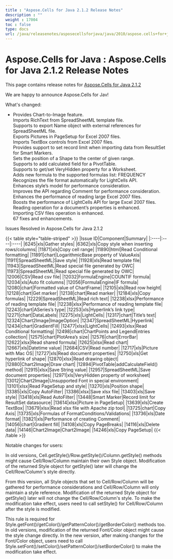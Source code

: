 ```yaml
---
title : "Aspose.Cells for Java 2.1.2 Release Notes" 
description : "" 
weight : 17004 
toc : false
type: docs
url: /java/releasenotes/asposecellsforjava/java/2010/aspose.cells+for+java+2.1.2+release+notes/
---
```


# Aspose.Cells for Java : Aspose.Cells for Java 2.1.2 Release Notes


This page contains release notes for [Aspose.Cells for Java 2.1.2](http://www.aspose.com/downloads/cells/java/new-releases/aspose.cells-for-java-2.1.2/)

We are happy to announce Aspose.Cells for Jav!

What's changed:

*   Provides Chart-to-Image feature.  
    Imports RichText from SpreadSheetML template file.  
    Supports to export Name object with external references for SpreadSheetML file.  
    Exports Pictures in PageSetup for Excel 2007 files.  
    Imports TextBox controls from Excel 2007 files.  
    Provides support to set record limit when importing data from ResultSet for Smart Markers.  
    Sets the position of a Shape to the center of given range.  
    Supports to add calculated field for a PivotTable.  
    Supports to get/set VeryHidden property for a Worksheet.  
    Adds new formula to the supported formulas list: FREQUENCY  
    Recognizes the file format automatically for LightCells API.  
    Enhances style’s model for performance consideration.  
    Improves the API regarding Comment for performance consideration.  
    Enhances the performance of reading large Excel 2007 files.  
    Boosts the performance of LightCells API for large Excel 2007 files.  
    Reading operation for a document’s properties is enhanced.  
    Importing CSV files operation is enhanced.  
    67 fixes and enhancements.

Issues Resolved in Aspose.Cells for Java 2.1.2

{{< table style="table-striped" >}}
|Issue ID|Component|Summary|
|:----|:----|:----|
|6245|xls|Gather styles|
|6362|xls|Copy style when inserting rows/columns|
|11871|xls|Copy cell range|
|11890|html|Read Conditional formatting|
|11891|chart|LogarithmicBase property of ValueAxis|
|11911|SpreadSheetML|Save style|
|11928|xls|Read template file|
|11943|SpreadSheetML|Read special file generated by OWC|
|11973|SpreadSheetML|Read special file generated by OWC|
|12006|CSV|Read csv file|
|12032|FormulaEngine|COUNTIF formula|
|12034|xls|Auto fit columns|
|12056|FormulaEngine|IF formula|
|12080|chart|Formatted value of ChartFrame|
|12105|xls|Read row height|
|12128|chart|Get marker|
|12138|chart|Read marker|
|12184|xls|Copy formulas|
|12229|SpreadSheetML|Read rich text|
|12238|xlsx|Performance of reading template file|
|12238|xlsx|Performance of reading template file|
|12243|chart|ASeries’s type|
|12253|xls|Hyperlink’s link type|
|12271|chart|DataLabels|
|12275|xls|LightCells|
|12317|chart|Title’s text|
|12324|Chart2Image|ImageOption|
|12347|SpreadSheetML|Hyperlink|
|12434|chart|GradientFill|
|12477|xlsx|LightCells|
|12493|xlsx|Read Conditional formatting|
|12498|chart|ChartPoints and LegendEntries collection|
|12575|chart|PlotArea’s size|
|12576|chart|ErrorBar|
|12622|xlsx|Read shared formula|
|12625|xlsx|Read chart|
|12667|xls|Datetime value|
|12684|CSV|Read number|
|12717|xls|Picture with Mac OS|
|12727|xls|Read document properties|
|12750|xls|Get hyperlink of shape|
|12870|xlsx|Read drawing object|
|12880|Chart2Image|Draw chart|
|12894|PivotTable|addCalculateField() method|
|12915|xlsx|Save String value|
|12957|SpreadSheetML|Save document properties|
|12971|xls|VeryHidden property of worksheet|
|13012|Chart2Image|Unsupported Font in special environment|
|13101|xlsx|Read PageSetup and style|
|13270|xls|Position shape|
|13385|xls|Copy AutoFilter|
|13386|xlsx|Save xlsx file|
|13403|xls|Save style|
|13418|xls|Read AutoFilter|
|13448|Smart Marker|Record limit for ResultSet datasource|
|13614|xlsx|Picture in PageSetup|
|13639|xls|Create TextBox|
|13679|xlsx|Read xlsx file with Apache zip tool|
|13725|chart|Copy Axis|
|13735|xls|Formulas of FormatConditions/Validations|
|13736|xls|Date format|
|13821|xls|Performance of creating Comment|
|14056|chart|Gradient fill|
|14108|xls|Copy PageBreaks|
|14116|xls|Delete data|
|14146|Chart2Image|Chart2Image|
|14246|xls|Copy PageSetup|
{{< /table >}}

Notable changes for users:

In old versions, Cell.getStyle()/Row.getStyle()/Column.getStyle() methods might cause Cell/Row/Column maintain their own Style object. Modification of the returned Style object for getStyle() later will change the Cell/Row/Column's style directly.

From this version, all Style objects that set to Cell/Row/Column will be gathered for performance considerations and Cell/Row/Column will only maintain a style reference. Modification of the returned Style object for getStyle() later will not change the Cell/Row/Column's style. To make the modification take effect, users need to call setStyle() for Cell/Row/Column after the style is modified.

This rule is required for Style.getFont()/getColor()/getPatternColor()/getBorderColor() methods too. In old versions, modification of the returned Font/Color object might cause the style change directly. In the new version, after making changes for the Font/Color object, users need to call Style.setFont()/setColor()/setPatternColor()/setBorderColor() to make the modification take effect.


